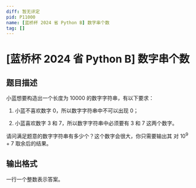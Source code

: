 ```yaml
---
diff: 暂无评定
pid: P11000
name: [蓝桥杯 2024 省 Python B] 数字串个数
tag: []
---
```

# [蓝桥杯 2024 省 Python B] 数字串个数
## 题目描述

小蓝想要构造出一个长度为 $10000$ 的数字字符串，有以下要求：

1. 小蓝不喜欢数字 $0$，所以数字字符串中不可以出现 $0$；

1. 小蓝喜欢数字 $3$ 和 $7$，所以数字字符串中必须要有 $3$ 和 $7$ 这两个数字。

请问满足题意的数字字符串有多少个？这个数字会很大，你只需要输出其
对 $10^9 + 7$ 取余后的结果。

## 输出格式

一行一个整数表示答案。
